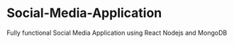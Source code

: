 # Social-Media-Application
Fully functional Social Media Application using React Nodejs and MongoDB

